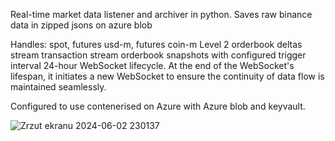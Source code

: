 Real-time market data listener and archiver in python. 
Saves raw binance data in zipped jsons on azure blob

Handles: 
spot, futures usd-m, futures coin-m
Level 2 orderbook deltas stream
transaction stream
orderbook snapshots with configured trigger interval 
24-hour WebSocket lifecycle. At the end of the WebSocket's lifespan, it initiates a new WebSocket to ensure the continuity of data flow is maintained seamlessly.

Configured to use contenerised on Azure with Azure blob and keyvault. 

![Zrzut ekranu 2024-06-02 230137](https://github.com/DanielLasota/Binance-Archiver/assets/127039319/b400f859-60ef-4995-936d-d68ecab82ddf)
